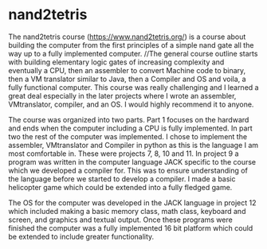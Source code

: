 # nand2tetris
The nand2tetris course (https://www.nand2tetris.org/) is a course about building the computer from the first principles of a simple nand gate all the way up to a fully implemented computer. 
//The general course outline starts with building elementary logic gates of increasing complexity and eventually a CPU, then an assembler to convert Machine code to binary, then a VM translator similar to Java, then a Compiler and OS and voila, a fully functional computer. 
This course was really challenging and I learned a great deal especially in the later projects where I wrote an assembler, VMtranslator, compiler, and an OS. 
I would highly recommend it to anyone.

The course was organized into two parts. Part 1 focuses on the hardward and ends when the computer including a CPU is fully implemented.
In part two the rest of the computer was implemented. I chose to implement the assembler, VMtranslator and Compiler in python as this is the language I am most comfortable in.
These were projects 7, 8, 10 and 11. In project 9 a program was written in the computer language JACK specific to the course which we developed a compiler for. This was to ensure understanding of the language before we started to develop a compiler.
I made a basic helicopter game which could be extended into a fully fledged game.

The OS for the computer was developed in the JACK language in project 12 which included making a basic memory class, math class, keyboard and screen, and graphics and textual output. 
Once these programs were finished the computer was a fully implemented 16 bit platform which could be extended to include greater functionality.


